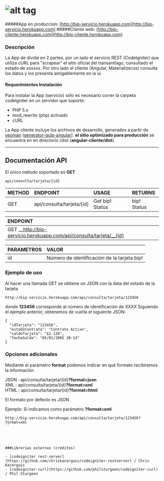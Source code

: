![alt tag](https://raw.githubusercontent.com/nicolascine/Appconsultas/master/codeigniter/assets/img/logo_repo.png)
===========

#####App en produccion: [http://bip-servicio.herokuapp.com](http://bip-servicio.herokuapp.com)
#####Cliente web: [http://bip-cliente.herokuapp.com](http://bip-cliente.herokuapp.com)

### Descripción
La App de divide en 2 partes, por un lado el servicio REST (CodeIgniter) que utiliza cURL para "scrapear" el sitio oficial del transantiago, consultado el estado de xxxxxx. Por otro lado el cliente (Angular, Materializecss) consulta los datos y los presenta amigablemente en la ui.

#### Requerimientos Instalación
Para instalar la App (servicio) sólo es necesario correr la carpeta codeigniter en un servidor que soporte:
- PHP 5.x
- mod_rewrite (php) activado
- cURL


La App cliente incluye los archivos de desarrollo, generados a partir de [yeoman](http://yeoman.io/) ([generator-gulp-angular](https://github.com/Swiip/generator-gulp-angular)). __el sitio optimizado para producción__ se encuentra en en directorio /dist (__angular-cliente/dist__)
___

## Documentación API
El único método soportado es __GET__
```
api/consulta/tarjeta/{id} 
```

| METHOD        | ENDPOINT                  | USAGE           | RETURNS     |
| ------------- |:--------------------------| :---------------| :-----------|
| GET           | api/consulta/tarjeta/{id} | Get bip! Status | bip! Status |

| ENDPOINT                                                             |
| :--------------------------------------------------------------------|
| GET __http://bip-servicio.herokuapp.com/api/consulta/tarjeta/__{id}  |

| PARAMETROS   | VALOR                                       |
|--------------|:--------------------------------------------|
| id           | Número de identificación de la tarjeta bip! |



### Ejemplo de uso
Al hacer una llamada GET se obtiene un JSON con la data del estado de la tarjeta
```
http://bip-servicio.herokuapp.com/api/consulta/tarjeta/123456
```
donde __123456__ corresponde al número de identificación de XXXX
Siguiendo el ejemplo anterior, obtenemos de vuelta el siguiente JSON:
```
{
  "idTarjeta": "123456",
  "estadoContrato": "Contrato Activo",
  "saldoTarjeta": "$2.120",
  "fechaSaldo": "05/01/2005 20:14"
}
```
### Opciones adicionales
Mediante el parámetro __format__ podemos indicar en qué formato recibiremos la información

JSON  : api/consulta/tarjeta/{id}__?format=json__    
XML   : api/consulta/tarjeta/{id}__?format=xml__    
HTML  : api/consulta/tarjeta/{id}__?format=html__    

El formato por defecto es JSON

Ejemplo: Si indicamos como parámetro __?format=xml__

```
http://bip-servicio.herokuapp.com/api/consulta/tarjeta/123456?format=xml
``




###Librerías externas (créditos)

- [codeigniter rest-server](https://github.com/chriskacerguis/codeigniter-restserver) / Chris Kacerguis
- [codeigniter-curl](https://github.com/philsturgeon/codeigniter-curl) / Phil Sturgeon